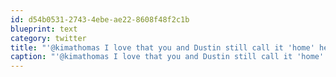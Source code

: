 ```yaml
---
id: d54b0531-2743-4ebe-ae22-8608f48f2c1b
blueprint: text
category: twitter
title: "'@kimathomas I love that you and Dustin still call it 'home' here."
caption: "'@kimathomas I love that you and Dustin still call it 'home' here."
---
```

